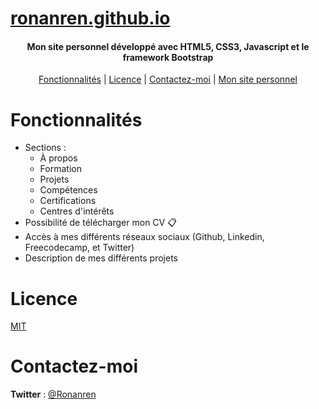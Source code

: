 # <a href="https://ronanren.github.io" target="_blank">ronanren.github.io</a>

<h4 align="center">Mon site personnel développé avec HTML5, CSS3, Javascript et le framework Bootstrap</h4>

<p align="center">
  <a href="#Fonctionnalités">Fonctionnalités</a> |
  <a href="#Licence">Licence</a> |
  <a href="#Contactez-moi">Contactez-moi</a> |
  <a href="https://ronanren.github.io" target="_blank">Mon site personnel</a> 
</p>

# Fonctionnalités

- Sections :
  - À propos
  - Formation
  - Projets
  - Compétences
  - Certifications
  - Centres d'intérêts
- Possibilité de télécharger mon CV 📋
- Accès à mes différents réseaux sociaux (Github, Linkedin, Freecodecamp, et Twitter)
- Description de mes différents projets

# Licence

<a href="https://github.com/ronanren/ronanren.github.io/blob/master/LICENSE" target="_blank">MIT</a>

# Contactez-moi

**Twitter** : <a href="https://twitter.com/Ronanren" target="_blank">@Ronanren</a>
